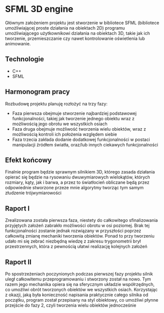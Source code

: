 # SFML 3D engine
Głównym założeniem projektu jest stworzenie w bibliotece SFML (bibliotece umożliwiającej proste działania na obiektach 2D) programu umożliwiającego użytkownikowi działania na obiektach 3D, takie jak ich tworzenie, przemieszczanie czy nawet kontrolowanie oświetlenia lub animowanie.
## Technologie
- C++
- SFML
## Harmonogram pracy
Rozbudowę projektu planuję rozłożyć na trzy fazy:
- Faza pierwsza obejmuje stworzenie najbardziej podstawowej funkcjonalności, takiej jak tworzenie jednego obiektu wraz z możliwością jego obrotu we wszystkich osiach
- Faza druga obejmuje możliwość tworzenia wielu obiektów, wraz z możliwością kontroli ich położenia względem siebie
- Faza trzecia zakłada dodanie dodatkowej funkcjonalności w postaci manipulacji źródłem światła, oraz/lub innych ciekawych funkcjonalności
## Efekt końcowy
Finalnie program będzie sprawnym silnikiem 3D, którego zasada działania opierać się będzie na rysowaniu dwuwymiarowych wielokątów, których rozmiary, kąty, jak i barwa, a przez to światłocień obliczane będą przez odpowiednie stworzone przeze mnie algorytmy tworząc tym samym złudzenie trójwymiarowości 
## Raport I
Zrealizowana została pierwsza faza, niestety do całkowitego sfinalizowania przyjętych założeń zabrakło możliwości obrotu w osi poziomej. Brak tej funkcjonalności zostanie jednak rozwiązany w przyszłości poprzez całkowitą zmianę mechaniki tworzenia obiektów. Ponad to przy tworzeniu udało mi się zebrać niezbędną wiedzę z zakresu trygonometrii brył przestrzennych, która z pewnością ułatwi realizację kolejnych założeń
## Raport II
Po spostrzeżeniach poczynionych podczas pierwszej fazy projektu silnik uległ całkowitemu przeprogramowaniu i stworzony został na nowo. Tym razem jego mechanika opiera się na sferycznym układzie współrzędnych, co umożliwi obrót tworzonych obiektów we wszystkich osiach. Korzystając z okazji, jaką była konieczność napisania praktycznie całego silnika od początku, program został przepisany na styl obiektowy, co umożliwi płynne przejście do fazy 2, czyli tworzenia wielu obiektów jednocześnie

